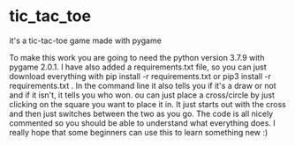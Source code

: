 # tic_tac_toe
it's a tic-tac-toe game made with pygame

To make this work you are going to need the python version 3.7.9 with pygame 2.0.1.
I have also added a requirements.txt file, so you can just download everything with 
	pip install -r requirements.txt
or
	pip3 install -r requirements.txt
.
In the command line it also tells you if it's a draw or not and if it isn't, it tells you who won.
ou can just place a cross/circle by just clicking on the square you want to place it in.
It just starts out with the cross and then just switches between the two as you go.
The code is all nicely commented so you should be able to understand what everything does.
I really hope that some beginners can use this to learn something new :)
